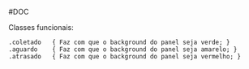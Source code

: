#DOC


Classes funcionais:

	.coletado 	{ Faz com que o background do panel seja verde; }
	.aguardo 	{ Faz com que o background do panel seja amarelo; }
	.atrasado 	{ Faz com que o background do panel seja vermelho; }